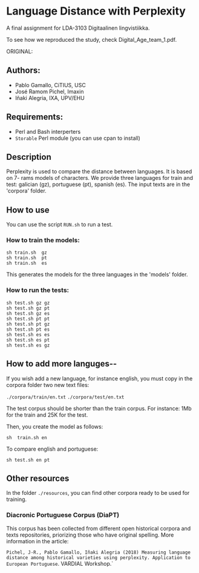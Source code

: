 # Language Distance with Perplexity

A final assignment for LDA-3103 Digitaalinen lingvistiikka.

To see how we reproduced the study, check Digital_Age_team_1.pdf.

ORIGINAL:
## Authors:
* Pablo Gamallo, CiTIUS, USC
* José Ramom Pichel, Imaxin
* Iñaki Alegria, IXA, UPV/EHU

## Requirements:
* Perl and Bash interperters
* `Storable` Perl module (you can use cpan to install)

## Description
Perplexity is used to compare the distance between languages. It is based on 7- rams models of characters.
We provide three languages for train and test: galician (gz), portuguese (pt), spanish (es). The input texts are in the 'corpora' folder.

## How to use
You can use the script ```RUN.sh``` to run a test.

### How to train the models:  

```
sh train.sh  gz
sh train.sh  pt
sh train.sh  es
```

This generates the models for the three languages in the 'models' folder.


### How to run the tests:

```
sh test.sh gz gz
sh test.sh gz pt
sh test.sh gz es
sh test.sh pt pt
sh test.sh pt gz
sh test.sh pt es
sh test.sh es es
sh test.sh es pt
sh test.sh es gz 
```

## How to add more languges-- 

If you wish add a new language, for instance english, you must copy in the corpora folder two new text files: 

`./corpora/train/en.txt`
`./corpora/test/en.txt`

The test corpus should be shorter than the train corpus. For instance: 1Mb for the train and 25K for the test. 

Then, you create the model as follows:

```sh  train.sh en```

To compare english and portuguese:

```sh test.sh en pt```

## Other resources
In the folder `./resources`, you can find other corpora ready to be used for training. 

### Diacronic Portuguese Corpus (DiaPT)
 This corpus has been collected from different open historical corpora and texts repositories, priorizing those who have original spelling. More information in the article:

`Pichel, J-R., Pablo Gamallo, Iñaki Alegria (2018) Measuring language distance among historical varieties using perplexity. Application to European Portuguese`. VARDIAL Workshop.`
